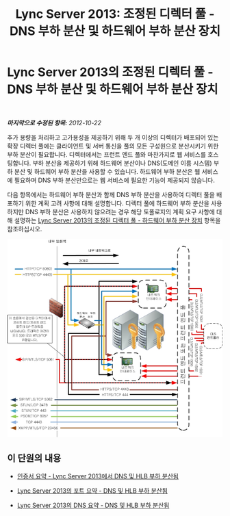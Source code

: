 ﻿---
title: 'Lync Server 2013: 조정된 디렉터 풀 - DNS 부하 분산 및 하드웨어 부하 분산 장치'
TOCTitle: 조정된 디렉터 풀 - DNS 부하 분산 및 하드웨어 부하 분산 장치
ms:assetid: a1f6ffc0-9e6e-4217-a923-025c9679e154
ms:mtpsurl: https://technet.microsoft.com/ko-kr/library/JJ205142(v=OCS.15)
ms:contentKeyID: 49304579
ms.date: 08/24/2015
mtps_version: v=OCS.15
ms.translationtype: HT
---

# Lync Server 2013의 조정된 디렉터 풀 - DNS 부하 분산 및 하드웨어 부하 분산 장치

 

_**마지막으로 수정된 항목:** 2012-10-22_

추가 용량을 처리하고 고가용성을 제공하기 위해 두 개 이상의 디렉터가 배포되어 있는 확장 디렉터 풀에는 클라이언트 및 서버 통신을 풀의 모든 구성원으로 분산시키기 위한 부하 분산이 필요합니다. 디렉터에서는 프런트 엔드 풀와 마찬가지로 웹 서비스를 호스팅합니다. 부하 분산을 제공하기 위해 하드웨어 분산이나 DNS(도메인 이름 시스템) 부하 분산 및 하드웨어 부하 분산을 사용할 수 있습니다. 하드웨어 부하 분산은 웹 서비스에 필요하며 DNS 부하 분산만으로는 웹 서비스에 필요한 기능이 제공되지 않습니다.

다음 항목에서는 하드웨어 부하 분산과 함께 DNS 부하 분산을 사용하여 디렉터 풀을 배포하기 위한 계획 고려 사항에 대해 설명합니다. 디렉터 풀에 하드웨어 부하 분산을 사용하지만 DNS 부하 분산은 사용하지 않으려는 경우 해당 토폴로지의 계획 요구 사항에 대해 설명하는 [Lync Server 2013의 조정된 디렉터 풀 - 하드웨어 부하 분산 장치](lync-server-2013-scaled-director-pool-hardware-load-balancer.md) 항목을 참조하십시오.

![확장된 디렉터 풀](images/JJ205142.35a78a7a-b781-4c8f-951e-168451ba6a65(OCS.15).jpg "확장된 디렉터 풀")

## 이 단원의 내용

  - [인증서 요약 - Lync Server 2013에서 DNS 및 HLB 부하 분산됨](lync-server-2013-certificate-summary-dns-and-hlb-load-balanced.md)

  - [Lync Server 2013의 포트 요약 - DNS 및 HLB 부하 분산됨](lync-server-2013-port-summary-dns-and-hlb-load-balanced.md)

  - [Lync Server 2013의 DNS 요약 - DNS 및 HLB 부하 분산됨](lync-server-2013-dns-summary-dns-and-hlb-load-balanced.md)

